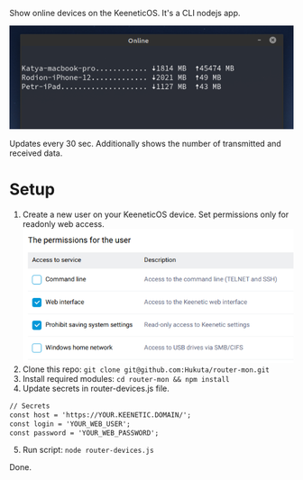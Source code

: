 
Show online devices on the KeeneticOS. It's a CLI nodejs app. 

![screen](https://raw.githubusercontent.com/Hukuta/router-mon/master/screen.png)

Updates every 30 sec. Additionally shows the number of transmitted and received data.

# Setup
1. Create a new user on your KeeneticOS device. Set permissions only for readonly web access.
![screen](https://raw.githubusercontent.com/Hukuta/router-mon/master/permissions.png)
2. Clone this repo: ```git clone git@github.com:Hukuta/router-mon.git```
3. Install required modules: ```cd router-mon && npm install```
4. Update secrets in router-devices.js file.
```
// Secrets 
const host = 'https://YOUR.KEENETIC.DOMAIN/';
const login = 'YOUR_WEB_USER';
const password = 'YOUR_WEB_PASSWORD';
```
5. Run script: ```node router-devices.js```

Done.
